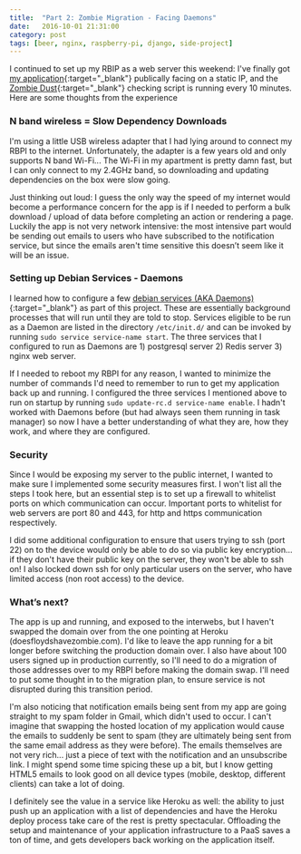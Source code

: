 ```yaml
---
title:  "Part 2: Zombie Migration - Facing Daemons"
date:   2016-10-01 21:31:00
category: post
tags: [beer, nginx, raspberry-pi, django, side-project]
---
```


I continued to set up my RBIP as a web server this weekend: I've finally got [my application][app]{:target="_blank"} publically facing on a static IP, and the [Zombie Dust][zd]{:target="_blank"} checking script is running every 10 minutes. Here are some thoughts from the experience

### N band wireless = Slow Dependency Downloads

I'm using a little USB wireless adapter that I had lying around to connect my RBPI to the internet. Unfortunately, the adapter is a few years old and only supports N band Wi-Fi... The Wi-Fi in my apartment is pretty damn fast, but I can only connect to my 2.4GHz band, so downloading and updating dependencies on the box were slow going.

Just thinking out loud: I guess the only way the speed of my internet would become a performance concern for the app is if I needed to perform a bulk download / upload of data before completing an action or rendering a page. Luckily the app is not very network intensive: the most intensive part would be sending out emails to users who have subscribed to the notification service, but since the emails aren't time sensitive this doesn’t seem like it will be an issue.

### Setting up Debian Services - Daemons

I learned how to configure a few [debian services (AKA Daemons)][daemon]{:target="_blank"} as part of this project. These are essentially background processes that will run until they are told to stop. Services eligible to be run as a Daemon are listed in the directory `/etc/init.d/` and can be invoked by running `sudo service service-name start`. The three services that I configured to run as Daemons are 1) postgresql server 2) Redis server 3) nginx web server.

If I needed to reboot my RBPI for any reason, I wanted to minimize the number of commands I'd need to remember to run to get my application back up and running. I configured the three services I mentioned above to run on startup by running `sudo update-rc.d service-name enable`. I hadn't worked with Daemons before (but had always seen them running in task manager) so now I have a better understanding of what they are, how they work, and where they are configured.

### Security

Since I would be exposing my server to the public internet, I wanted to make sure I implemented some security measures first. I won't list all the steps I took here, but an essential step is to set up a firewall to whitelist ports on which communication can occur. Important ports to whitelist for web servers are port 80 and 443, for http and https communication respectively.

I did some additional configuration to ensure that users trying to ssh (port 22) on to the device would only be able to do so via public key encryption... if they don't have their public key on the server, they won't be able to ssh on! I also locked down ssh for only particular users on the server, who have limited access (non root access) to the device.

### What’s next?

The app is up and running, and exposed to the interwebs, but I haven't swapped the domain over from the one pointing at Heroku (doesfloydshavezombie.com). I'd like to leave the app running for a bit longer before switching the production domain over. I also have about 100 users signed up in production currently, so I'll need to do a migration of those addresses over to my RBPI before making the domain swap. I'll need to put some thought in to the migration plan, to ensure service is not disrupted during this transition period.

I'm also noticing that notification emails being sent from my app are going straight to my spam folder in Gmail, which didn't used to occur. I can't imagine that swapping the hosted location of my application would cause the emails to suddenly be sent to spam (they are ultimately being sent from the same email address as they were before). The emails themselves are not very rich... just a piece of text with the notification and an unsubscribe link. I might spend some time spicing these up a bit, but I know getting HTML5 emails to look good on all device types (mobile, desktop, different clients) can take a lot of doing.

I definitely see the value in a service like Heroku as well: the ability to just push up  an application with a list of dependencies and have the Heroku deploy process take care of the rest is pretty spectacular. Offloading the setup and maintenance of your application infrastructure to a PaaS saves a ton of time, and gets developers back working on the application itself.

[zd]: https://www.3floyds.com/beer/zombie-dust/
[daemon]: https://wiki.debian.org/Daemon
[app]: https://github.com/bambielli/zombie



